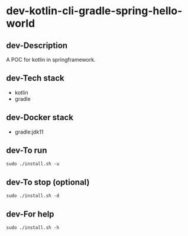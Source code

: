 # dev-kotlin-cli-gradle-spring-hello-world

## dev-Description
A POC for kotlin in springframework.

## dev-Tech stack
- kotlin
- gradle

## dev-Docker stack
- gradle:jdk11

## dev-To run
`sudo ./install.sh -u`

## dev-To stop (optional)
`sudo ./install.sh -d`

## dev-For help
`sudo ./install.sh -h`
